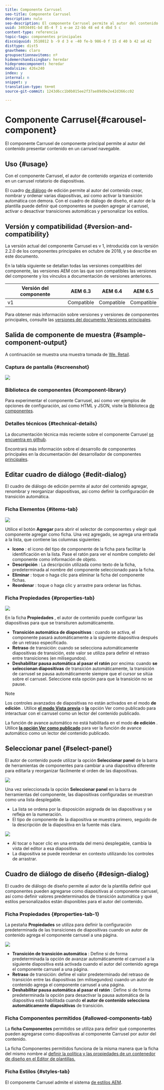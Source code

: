 ```yaml
---
title: Componente Carrusel
seo-title: Componente Carrusel
description: nulo
seo-description: El componente Carrusel permite al autor del contenido presentar contenido en un carrusel rotatorio.
uuid: 34934491-bd 85-4 f 1 e-ae 22-bb 48 ed 4 dbd 5 c
content-type: referencia
topic-tags: componentes principales
discoiquuid: 3510812 b -9 d 3 e -40 fe-b 986-0 f 15 d 40 b 42 ad 42
disttype: dist5
gnavtheme: claro
groupsectionnavitems: nº
hidemerchandisingbar: heredar
hidepromocomponent: heredar
modalsize: 426x240
index: y
internal: n
snippet: y
translation-type: tm+mt
source-git-commit: 1243d6cc1b0b015ee2f37ae89d0e2e42d366cc02

---
```



# Componente Carrusel{#carousel-component}

El componente Carrusel de componente principal permite al autor del contenido presentar contenido en un carrusel navegable.

## Uso {#usage}

Con el componente Carrusel, el autor de contenido organiza el contenido en un carrusel rotatorio de diapositivas.

El cuadro [de diálogo](#edit-dialog) de edición permite al autor del contenido crear, nombrar y ordenar varias diapositivas, así como activar la transición automática con demora. Con el cuadro de diálogo [](#design-dialog)de diseño, el autor de la plantilla puede definir qué componentes se pueden agregar al carrusel, activar o desactivar transiciones automáticas y personalizar los estilos.

## Versión y compatibilidad {#version-and-compatibility}

La versión actual del componente Carrusel es v 1, introducida con la versión 2.2.0 de los componentes principales en octubre de 2018, y se describe en este documento.

En la tabla siguiente se detallan todas las versiones compatibles del componente, las versiones AEM con las que son compatibles las versiones del componente y los vínculos a documentación de versiones anteriores.

| Versión del componente | AEM 6.3 | AEM 6.4 | AEM 6.5 |
|--- |--- |--- |--- |
| v1 | Compatible | Compatible | Compatible |

Para obtener más información sobre versiones y versiones de componentes principales, consulte las [versiones del documento Versiones principales](versions.md).

## Salida de componente de muestra {#sample-component-output}

A continuación se muestra una muestra tomada de [We. Retail](https://helpx.adobe.com/experience-manager/6-5/sites/developing/using/we-retail.html).

### Captura de pantalla {#screenshot}

![](assets/screenshot_2018-11-28at140433.png)

### Biblioteca de componentes {#component-library}

Para experimentar el componente Carrusel, así como ver ejemplos de opciones de configuración, así como HTML y JSON, visite la Biblioteca [de componentes](http://opensource.adobe.com/aem-core-wcm-components/library/carousel.html).

### Detalles técnicos {#technical-details}

La documentación técnica más reciente sobre el componente Carrusel [se encuentra en github](https://github.com/adobe/aem-core-wcm-components/blob/master/content/src/content/jcr_root/apps/core/wcm/components/carousel/v1/carousel).

Encontrará más información sobre el desarrollo de componentes principales en la documentación del desarrollador de componentes [principales](developing.md).

## Editar cuadro de diálogo {#edit-dialog}

El cuadro de diálogo de edición permite al autor del contenido agregar, renombrar y reorganizar diapositivas, así como definir la configuración de transición automática.

### Ficha Elementos {#items-tab}

![](assets/screenshot_2018-10-12at102451.png)

Utilice el botón **Agregar** para abrir el selector de componentes y elegir qué componente agregar como ficha. Una vez agregado, se agrega una entrada a la lista, que contiene las columnas siguientes:

* **Icono** : el icono del tipo de componente de la ficha para facilitar la identificación en la lista. Pase el ratón para ver el nombre completo del componente como información de objeto.
* **Descripción** : La descripción utilizada como texto de la ficha, predeterminada al nombre del componente seleccionado para la ficha.
* **Eliminar** : toque o haga clic para eliminar la ficha del componente fichas.
* **Reordenar** : toque o haga clic y arrastre para ordenar las fichas.

### Ficha Propiedades {#properties-tab}

![](assets/screenshot_2018-11-28at141054.png)

En la ficha **Propiedades** , el autor de contenido puede configurar las diapositivas para que se transituren automáticamente.

* **Transición automática de diapositivas** : cuando se activa, el componente pasará automáticamente a la siguiente diapositiva después de un retraso especificado.
* **Retraso** de transición: cuando se selecciona automáticamente diapositivas de transición, este valor se utiliza para definir el retraso entre transiciones (en milisegundos).
* **Deshabilitar pausa automática al pasar el ratón** por encima: cuando **se seleccionan diapositivas** de transición automáticamente, la transición de carrusel se pausa automáticamente siempre que el cursor se sitúa sobre el carrusel. Seleccione esta opción para que la transición no se pause.

>[!NOTE]
>
>Los controles avanzados de diapositivas no están activados en el modo **de edición** . Utilice [**el modo Vista previa**](https://helpx.adobe.com/experience-manager/6-5/sites/authoring/using/editing-content.html) o **[la](https://helpx.adobe.com/experience-manager/6-5/sites/authoring/using/editing-content.html)** opción Ver como publicado para interactuar con el carrusel como un lector del contenido publicado.
>
>La función de avance automático no está habilitada en el modo **de edición** . Utilice **[la opción Ver como publicado](https://helpx.adobe.com/experience-manager/6-5/sites/authoring/using/editing-content.html)** para ver la función de avance automático como un lector del contenido publicado.

## Seleccionar panel {#select-panel}

El autor de contenido puede utilizar la opción **Seleccionar panel** de la barra de herramientas de componentes para cambiar a una diapositiva diferente para editarla y reorganizar fácilmente el orden de las diapositivas.

![](assets/screenshot_2018-10-11at165417.png)

Una vez seleccionada la opción **Seleccionar panel** en la barra de herramientas del componente, las diapositivas configuradas se muestran como una lista desplegable.

* La lista se ordena por la disposición asignada de las diapositivas y se refleja en la numeración.
* El tipo de componente de la diapositiva se muestra primero, seguido de la descripción de la diapositiva en la fuente más clara.

![](assets/opera_snapshot_2018-11-28141537localhost.png)

* Al tocar o hacer clic en una entrada del menú desplegable, cambia la vista del editor a esa diapositiva.
* La diapositiva se puede reordenar en contexto utilizando los controles de arrastrar.

## Cuadro de diálogo de diseño {#design-dialog}

El cuadro de diálogo de diseño permite al autor de la plantilla definir qué componentes pueden agregarse como diapositivas al componente carrusel, así como definir valores predeterminados de transición automática y qué estilos personalizados están disponibles para el autor del contenido.

### Ficha Propiedades {#properties-tab-1}

La pestaña **Propiedades** se utiliza para definir la configuración predeterminada de las transiciones de diapositivas cuando un autor de contenido agrega el componente carrusel a una página.

![](assets/screenshot_2018-11-28at141824.png)

* **Transición de transición automática** : Define si de forma predeterminada la opción de avanzar automáticamente el carrusel a la siguiente diapositiva está activada cuando el autor del contenido agrega el componente carrusel a una página.
* **Retraso** de transición: define el valor predeterminado del retraso de transición entre las diapositivas (en milisegundos) cuando un autor de contenido agrega el componente carrusel a una página.
* **Deshabilitar pausa automática al pasar el ratón** : Define si de forma predeterminada la opción para desactivar la pausa automática de la diapositiva está habilitada cuando **el autor de contenido selecciona automáticamente diapositivas** de transición.

### Ficha Componentes permitidos {#allowed-components-tab}

La **ficha Componentes** permitidos se utiliza para definir qué componentes pueden agregarse como diapositivas al componente Carrusel por autor del contenido.

La ficha Componentes permitidos funciona de la misma manera que la ficha del mismo nombre al [definir la política y las propiedades de un contenedor de diseño en el Editor de plantillas.](https://helpx.adobe.com/experience-manager/6-5/sites/authoring/using/templates.html)

### Ficha Estilos {#styles-tab}

El componente Carrusel admite el sistema [de estilos AEM](authoring.md#component-styling).
